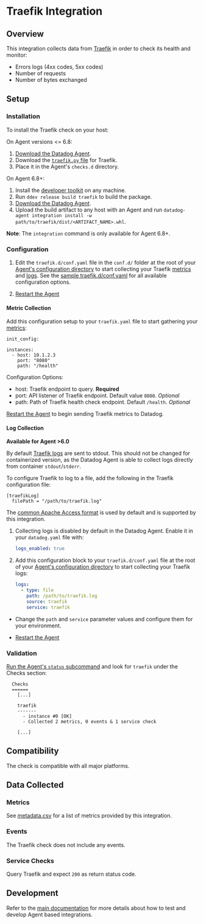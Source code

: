 # Traefik Integration

## Overview

This integration collects data from [Traefik][1] in order to check its health and monitor:

- Errors logs (4xx codes, 5xx codes)
- Number of requests
- Number of bytes exchanged

## Setup

### Installation

To install the Traefik check on your host:

On Agent versions <= 6.8:

1. [Download the Datadog Agent][2].
2. Download the [`traefik.py` file][12] for Traefik.
3. Place it in the Agent's `checks.d` directory.

On Agent 6.8+:

1. Install the [developer toolkit][3] on any machine.
2. Run `ddev release build traefik` to build the package.
3. [Download the Datadog Agent][2].
4. Upload the build artifact to any host with an Agent and run `datadog-agent integration install -w path/to/traefik/dist/<ARTIFACT_NAME>.whl`.

**Note**: The `integration` command is only available for Agent 6.8+.

### Configuration

1. Edit the `traefik.d/conf.yaml` file in the `conf.d/` folder at the root of your [Agent's configuration directory][4] to start collecting your Traefik [metrics](#metric-collection) and [logs](#log-collection).
  See the [sample traefik.d/conf.yaml][5] for all available configuration options.

2. [Restart the Agent][6]

#### Metric Collection

Add this configuration setup to your `traefik.yaml` file to start gathering your [metrics][7]:

```
init_config:

instances:
  - host: 10.1.2.3
    port: "8080"
    path: "/health"
```

Configuration Options:

- host: Traefik endpoint to query. __Required__
- port: API listener of Traefik endpoint. Default value `8080`. _Optional_
- path: Path of Traefik health check endpoint. Default `/health`. _Optional_

[Restart the Agent][6] to begin sending Traefik metrics to Datadog.

#### Log Collection

**Available for Agent >6.0**

By default [Traefik logs][8] are sent to stdout. This should not be changed for containerized version, as the Datadog Agent is able to collect logs directly from container `stdout`/`stderr`.

To configure Traefik to log to a file, add the following in the Traefik configuration file:

```
[traefikLog]
  filePath = "/path/to/traefik.log"
```

The [common Apache Access format][9] is used by default and is supported by this integration.

1. Collecting logs is disabled by default in the Datadog Agent. Enable it in your `datadog.yaml` file with:

      ```yaml
      logs_enabled: true
      ```


2.  Add this configuration block to your `traefik.d/conf.yaml` file at the root of your [Agent's configuration directory][4] to start collecting your Traefik logs:

      ```yaml
      logs:
        - type: file
          path: /path/to/traefik.log
          source: traefik
          service: traefik
      ```

* Change the `path` and `service` parameter values and configure them for your environment.

* [Restart the Agent][6]

### Validation

[Run the Agent's `status` subcommand][10] and look for `traefik` under the Checks section:

```
  Checks
  ======
    [...]

    traefik
    -------
      - instance #0 [OK]
      - Collected 2 metrics, 0 events & 1 service check

    [...]
```

## Compatibility

The check is compatible with all major platforms.

## Data Collected

### Metrics

See [metadata.csv][7] for a list of metrics provided by this integration.

### Events

The Traefik check does not include any events.

### Service Checks

Query Traefik and expect `200` as return status code.

## Development

Refer to the [main documentation][11] for more details about how to test and develop Agent based integrations.

[1]: https://traefik.io
[2]: https://app.datadoghq.com/account/settings#agent
[3]: https://docs.datadoghq.com/developers/integrations/new_check_howto/#developer-toolkit
[4]: https://docs.datadoghq.com/agent/faq/agent-configuration-files/#agent-configuration-directory
[5]: https://github.com/DataDog/integrations-extras/blob/master/traefik/datadog_checks/traefik/data/conf.yaml.example
[6]: https://docs.datadoghq.com/agent/faq/agent-commands/#start-stop-restart-the-agent
[7]: https://github.com/DataDog/integrations-extras/blob/master/traefik/metadata.csv
[8]: https://docs.traefik.io/configuration/logs/#traefik-logs
[9]: https://docs.traefik.io/configuration/logs/#clf-common-log-format
[10]: https://docs.datadoghq.com/agent/faq/agent-commands/#agent-status-and-information
[11]: https://docs.datadoghq.com/developers/
[12]: https://github.com/DataDog/integrations-extras/blob/master/traefik/datadog_checks/traefik/traefik.py
